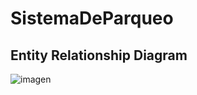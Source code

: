 # SistemaDeParqueo

## Entity Relationship Diagram

![imagen](https://user-images.githubusercontent.com/47759122/225992168-a8334b5c-d157-4db2-b780-92e9dd197f51.png)

